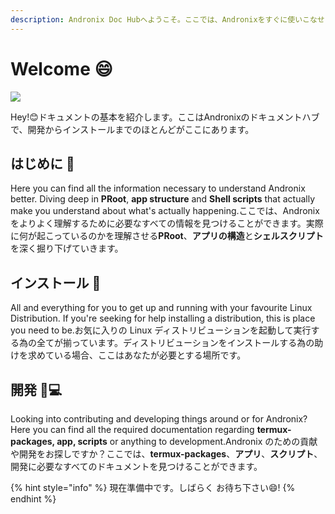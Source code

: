 ```yaml
---
description: Andronix Doc Hubへようこそ。ここでは、Andronixをすぐに使いこなせるようにする為の全てを紹介しています。
---
```


# Welcome 😄

![](.gitbook/assets/welcome_banner.png)

Hey!😊ドキュメントの基本を紹介します。ここはAndronixのドキュメントハブで、開発からインストールまでのほとんどがここにあります。

## はじめに 📒

Here you can find all the information necessary to understand Andronix better. Diving deep in **PRoot**, **app structure** and **Shell scripts** that actually make you understand about what's actually happening.ここでは、Andronixをよりよく理解するために必要なすべての情報を見つけることができます。実際に何が起こっているのかを理解させる**PRoot**、**アプリの構造**と**シェルスクリプト**を深く掘り下げていきます。

## インストール 📱

All and everything for you to get up and running with your favourite Linux Distribution. If you're seeking for help installing a distribution, this is place you need to be.お気に入りの Linux ディストリビューションを起動して実行する為の全てが揃っています。ディストリビューションをインストールする為の助けを求めている場合、ここはあなたが必要とする場所です。

## 開発 👨💻

Looking into contributing and developing things around or for Andronix? Here you can find all the required documentation regarding **termux-packages, app, scripts** or anything to development.Andronix のための貢献や開発をお探しですか？ここでは、**termux-packages**、**アプリ**、**スクリプト**、開発に必要なすべてのドキュメントを見つけることができます。

{% hint style="info" %}
現在準備中です。しばらく お待ち下さい😄!
{% endhint %}

